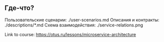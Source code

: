 ## Где-что?
Пользовательские сценарии: ./user-scenarios.md
Описания и контракты: ./descriptions/*.md
Схема взаимодействия: ./service-relations.png

Link to course: https://otus.ru/lessons/microservice-architecture
